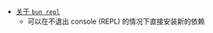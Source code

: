 - [关于 `bun repl`](https://thaddeusjiang.com/2024-03-12-js-repl-become-useful)
	- 可以在不退出 console (REPL) 的情况下直接安装新的依赖
